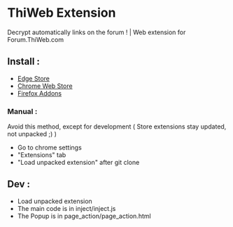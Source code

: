 # ThiWeb Extension
Decrypt automatically links on the forum ! | Web extension for Forum.ThiWeb.com

## Install : 
- [Edge Store](https://microsoftedge.microsoft.com/addons/detail/jgcopilbhgndmjfbckfbfehjpeapcaed)
- [Chrome Web Store](https://chrome.google.com/webstore/detail/thiweb-auto-decrypt/noadaplbhpacekfmbhojlbldckniffce?hl=fr)
- [Firefox Addons](https://addons.mozilla.org/fr/firefox/addon/thiweb-cryptdecrypt/)

### Manual :

Avoid this method, except for development ( Store extensions stay updated, not unpacked ;) )

- Go to chrome settings
- "Extensions" tab
- "Load unpacked extension" after git clone

## Dev :
- Load unpacked extension
- The main code is in inject/inject.js
- The Popup is in page_action/page_action.html
